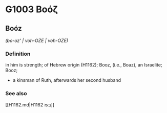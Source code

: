 # G1003 Βοόζ

## Boóz

_(bo-oz' | voh-OZE | voh-OZE)_

### Definition

in him is strength; of Hebrew origin (H1162); Booz, (i.e., Boaz), an Israelite; Booz; 

- a kinsman of Ruth, afterwards her second husband

### See also

[[H1162.md|H1162 בעז]]
